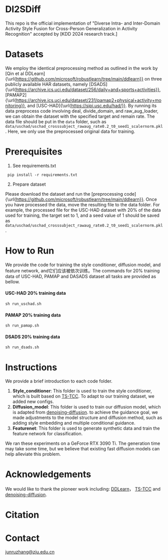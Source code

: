 # DI2SDiff

This repo is the official implementation of  "Diverse Intra- and Inter-Domain Activity Style Fusion for Cross-Person Generalization in Activity Recognition" accepted by [KDD 2024 research track.]



# Datasets

We employ the identical preprocessing method as outlined in the work by [Qin et al DDLearn]{\url{https://github.com/microsoft/robustlearn/tree/main/ddlearn}} on three publicly available HAR datasets, namely [DSADS]{\url{https://archive.ics.uci.edu/dataset/256/daily+and+sports+activities}}, [PAMAP2]{\url{https://archive.ics.uci.edu/dataset/231/pamap2+physical+activity+monitoring}}, and [USC-HAD]{\url{https://sipi.usc.edu/had/}}. By running its data preprocess code involving deal, divide_domain, and raw_aug_loader, we can obtain the dataset with the specified target and remain rate. The data file should be put in the `data` folder, such as `data/uschad/uschad_crosssubject_rawaug_rate0.2_t0_seed1_scalernorm.pkl`. Here, we only use the preprocessed original data for training.



# Prerequisites

1. See requirements.txt

```
 pip install -r requirements.txt
```

2. Prepare dataset

Please download the dataset and run the [preprocessing code]{\url{https://github.com/microsoft/robustlearn/tree/main/ddlearn}}. Once you have processed the data, move the resulting file to the data folder. For example, the processed file for the USC-HAD dataset with 20% of the data used for training, the target set to 1, and a seed value of 1 should be saved as `data/uschad/uschad_crosssubject_rawaug_rate0.2_t0_seed1_scalernorm.pkl`.



# How to Run

We provide the code for training the style conditioner, diffusion model, and feature network, and它们应该被依次训练。The commands for 20% training data of USC-HAD, PAMAP and DASADS dataset all tasks are provided as bellow.

#### USC-HAD 20% training data

```
sh run_uschad.sh
```

#### PAMAP 20% training data

```
sh run_pamap.sh
```

#### DSADS 20% training data

```
sh run_dsads.sh
```



# Instructions

We provide a brief introduction to each code folder.

1. **Style_conditioner**: This folder is used to train the style conditioner, which is built based on [TS-TCC](https://github.com/emadeldeen24/TS-TCC/).  To adapt to our training dataset, we added new configs.
2. **Diffusion_model**: This folder is used to train our diffusion model, which is adapted from [denoising-diffusion](https://github.com/lucidrains/denoising-diffusion-pytorch). to achieve the guidance goal, we made adjustments to the model structure and diffusion method, such as adding style embedding and multiple conditional guidance.
3. **Featurenet**: This folder is used to generate synthetic data and train the feature network for classification. 

We ran these experiments on a GeForce RTX 3090 Ti. The generation time may take some time, but we believe that existing fast diffusion models can help alleviate this problem.



# Acknowledgements

We would like to thank the pioneer  work including: [DDLearn](https://github.com/microsoft/robustlearn/tree/main/ddlearn)， [TS-TCC](https://github.com/emadeldeen24/TS-TCC/) and [denoising-diffusion](https://github.com/lucidrains/denoising-diffusion-pytorch).



# Citation


# Contact

junruzhang@zju.edu.cn